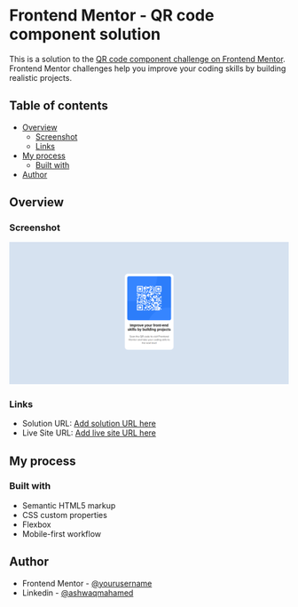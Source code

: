 # Frontend Mentor - QR code component solution

This is a solution to the [QR code component challenge on Frontend Mentor](https://www.frontendmentor.io/challenges/qr-code-component-iux_sIO_H). Frontend Mentor challenges help you improve your coding skills by building realistic projects. 

## Table of contents

- [Overview](#overview)
  - [Screenshot](#screenshot)
  - [Links](#links)
- [My process](#my-process)
  - [Built with](#built-with)
- [Author](#author)



## Overview

### Screenshot

![Design preview for the QR code component coding challenge](./screenshot/screenshot.png)
### Links

- Solution URL: [Add solution URL here](https://github.com/ashwaqmaha/qr-code-component)
- Live Site URL: [Add live site URL here](https://ashwaqmaha.github.io/qr-code-component/)

## My process

### Built with

- Semantic HTML5 markup
- CSS custom properties
- Flexbox
- Mobile-first workflow


## Author

- Frontend Mentor - [@yourusername](https://www.frontendmentor.io/profile/ashwaqmaha)
- Linkedin - [@ashwaqmahamed](https://www.linkedin.com/in/ashwaq-mahamed-581ab7299/)
